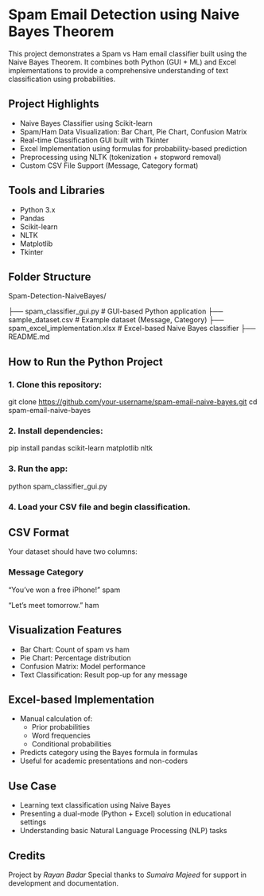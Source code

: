 # Spam Email Detection using Naive Bayes Theorem
This project demonstrates a Spam vs Ham email classifier built using the Naive Bayes Theorem. It combines both Python (GUI + ML) and Excel implementations to provide a comprehensive understanding of text classification using probabilities.
## Project Highlights
- Naive Bayes Classifier using Scikit-learn
- Spam/Ham Data Visualization: Bar Chart, Pie Chart, Confusion Matrix
- Real-time Classification GUI built with Tkinter
- Excel Implementation using formulas for probability-based prediction
- Preprocessing using NLTK (tokenization + stopword removal)
- Custom CSV File Support (Message, Category format)
## Tools and Libraries
- Python 3.x
- Pandas
- Scikit-learn
- NLTK
- Matplotlib
- Tkinter
## Folder Structure
Spam-Detection-NaiveBayes/

├── spam_classifier_gui.py      # GUI-based Python application
├── sample_dataset.csv          # Example dataset (Message, Category)
├── spam_excel_implementation.xlsx   # Excel-based Naive Bayes classifier
├── README.md

## How to Run the Python Project
### 1. Clone this repository:
git clone https://github.com/your-username/spam-email-naive-bayes.git
cd spam-email-naive-bayes
### 2. Install dependencies:
pip install pandas scikit-learn matplotlib nltk
### 3. Run the app:
python spam_classifier_gui.py
### 4. Load your CSV file and begin classification.

## CSV Format
Your dataset should have two columns:
### Message	Category
“You’ve won a free iPhone!”	              spam

“Let’s meet tomorrow.”	                   ham
## Visualization Features
* Bar Chart: Count of spam vs ham
* Pie Chart: Percentage distribution
* Confusion Matrix: Model performance
* Text Classification: Result pop-up for any message
## Excel-based Implementation
* Manual calculation of:
  * Prior probabilities
  * Word frequencies
  * Conditional probabilities
* Predicts category using the Bayes formula in formulas
* Useful for academic presentations and non-coders
## Use Case
* Learning text classification using Naive Bayes
* Presenting a dual-mode (Python + Excel) solution in educational settings
* Understanding basic Natural Language Processing (NLP) tasks
## Credits
Project by *Rayan Badar* 
Special thanks to *Sumaira Majeed* for support in development and documentation.

